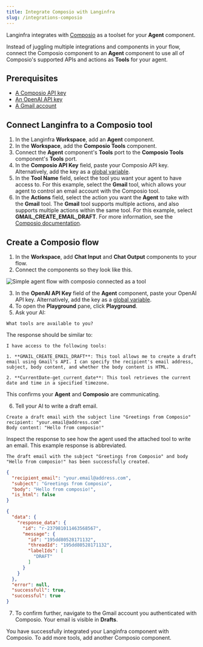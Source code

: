 ```yaml
---
title: Integrate Composio with Langinfra
slug: /integrations-composio
---
```


Langinfra integrates with [Composio](https://docs.composio.dev/introduction/intro/overview) as a toolset for your **Agent** component.

Instead of juggling multiple integrations and components in your flow, connect the Composio component to an **Agent** component to use all of Composio's supported APIs and actions as **Tools** for your agent.

## Prerequisites

- [A Composio API key](https://app.composio.dev/)
- [An OpenAI API key](https://platform.openai.com/)
- [A Gmail account](https://mail.google.com)

## Connect Langinfra to a Composio tool

1. In the Langinfra **Workspace**, add an **Agent** component.
2. In the **Workspace**, add the **Composio Tools** component.
3. Connect the **Agent** component's **Tools** port to the **Composio Tools** component's **Tools** port.
4. In the **Composio API Key** field, paste your Composio API key.
Alternatively, add the key as a [global variable](/configuration-global-variables).
5. In the **Tool Name** field, select the tool you want your agent to have access to.
For this example, select the **Gmail** tool, which allows your agent to control an email account with the Composio tool.
6. In the **Actions** field, select the action you want the **Agent** to take with the **Gmail** tool.
The **Gmail** tool supports multiple actions, and also supports multiple actions within the same tool.
For this example, select **GMAIL_CREATE_EMAIL_DRAFT**.
For more information, see the [Composio documentation](https://docs.composio.dev/patterns/tools/use-tools/use-specific-actions).

## Create a Composio flow

1. In the **Workspace**, add **Chat Input** and **Chat Output** components to your flow.
2. Connect the components so they look like this.

![Simple agent flow with composio connected as a tool](/img/composio/composio-create-flow.png)

3. In the **OpenAI API Key** field of the **Agent** component, paste your OpenAI API key.
Alternatively, add the key as a [global variable](/configuration-global-variables).
4. To open the **Playground** pane, click **Playground**.
5. Ask your AI:

```plain
What tools are available to you?
```

The response should be similar to:

```plain
I have access to the following tools:

1. **GMAIL_CREATE_EMAIL_DRAFT**: This tool allows me to create a draft email using Gmail's API. I can specify the recipient's email address, subject, body content, and whether the body content is HTML.

2. **CurrentDate-get_current_date**: This tool retrieves the current date and time in a specified timezone.
```

This confirms your **Agent** and **Composio** are communicating.

6. Tell your AI to write a draft email.

```plain
Create a draft email with the subject line "Greetings from Composio"
recipient: "your.email@address.com"
Body content: "Hello from composio!"
```

Inspect the response to see how the agent used the attached tool to write an email.
This example response is abbreviated.

```plain
The draft email with the subject "Greetings from Composio" and body "Hello from composio!" has been successfully created.
```

```json
{
  "recipient_email": "your.email@address.com",
  "subject": "Greetings from Composio",
  "body": "Hello from composio!",
  "is_html": false
}

{
  "data": {
    "response_data": {
      "id": "r-237981011463568567",
      "message": {
        "id": "195dd80528171132",
        "threadId": "195dd80528171132",
        "labelIds": [
          "DRAFT"
        ]
      }
    }
  },
  "error": null,
  "successfull": true,
  "successful": true
}
```

7. To confirm further, navigate to the Gmail account you authenticated with Composio.
Your email is visible in **Drafts**.

You have successfully integrated your Langinfra component with Composio.
To add more tools, add another Composio component.